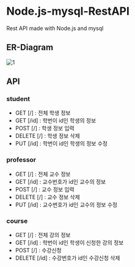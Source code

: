# Node.js-mysql-RestAPI
Rest API made with Node.js and mysql

## ER-Diagram
![1](https://user-images.githubusercontent.com/10339017/60396693-caf95300-9b7f-11e9-922a-56cce53d4637.PNG)

## API
### student
  * GET [/] : 전체 학생 정보
  * GET [/id] : 학번이 id인 학생의 정보
  * POST [/] : 학생 정보 입력
  * DELETE [/] : 학생 정보 삭제
  * PUT [/id] : 학번이 id인 학생의 정보 수정
  
 ### professor
  * GET [/] : 전체 교수 정보
  * GET [/id] : 교수번호가 id인 교수의 정보
  * POST [/] : 교수 정보 입력
  * DELETE [/] : 교수 정보 삭제
  * PUT [/id] : 교수번호가 id인 교수의 정보 수정
  
   ### course
  * GET [/] : 전체 강의 정보
  * GET [/id] : 학번이 id인 학생이 신청한 강의 정보
  * POST [/] : 수강신청
  * DELETE [/id] : 수강번호가 id인 수강신청 삭제
